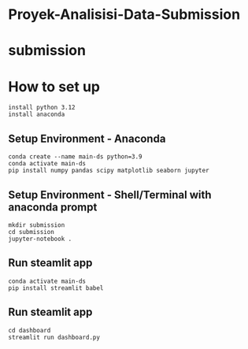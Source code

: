 # Proyek-Analisisi-Data-Submission

# submission

# How to set up
```
install python 3.12
install anaconda
```
## Setup Environment - Anaconda
```
conda create --name main-ds python=3.9
conda activate main-ds
pip install numpy pandas scipy matplotlib seaborn jupyter
```
## Setup Environment - Shell/Terminal with anaconda prompt
```
mkdir submission
cd submission
jupyter-notebook .
```

## Run steamlit app
```
conda activate main-ds
pip install streamlit babel

```

## Run steamlit app
```
cd dashboard
streamlit run dashboard.py
```
